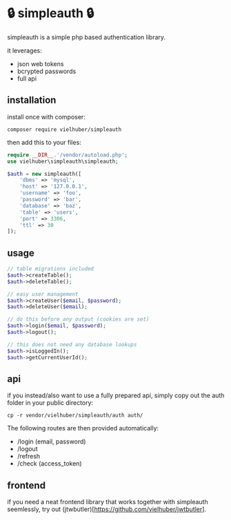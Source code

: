 # 🔒 simpleauth 🔒

simpleauth is a simple php based authentication library.

it leverages:

-   json web tokens
-   bcrypted passwords
-   full api

## installation

install once with composer:

```
composer require vielhuber/simpleauth
```

then add this to your files:

```php
require __DIR__.'/vendor/autoload.php';
use vielhuber\simpleauth\simpleauth;

$auth = new simpleauth([
    'dbms' => 'mysql',
    'host' => '127.0.0.1',
    'username' => 'foo',
    'password' => 'bar',
    'database' => 'baz',
    'table' => 'users',
    'port' => 3306,
    'ttl' => 30
]);
```

## usage

```php
// table migrations included
$auth->createTable();
$auth->deleteTable();

// easy user management
$auth->createUser($email, $password);
$auth->deleteUser($email);

// do this before any output (cookies are set)
$auth->login($email, $password);
$auth->logout();

// this does not need any database lookups
$auth->isLoggedIn();
$auth->getCurrentUserId();
```

## api

if you instead/also want to use a fully prepared api, simply copy out the auth folder in your public directory:

```
cp -r vendor/vielhuber/simpleauth/auth auth/
```

The following routes are then provided automatically:

-   /login (email, password)
-   /logout
-   /refresh
-   /check (access_token)

## frontend

if you need a neat frontend library that works together with simpleauth seemlessly, try out (jtwbutler)[https://github.com/vielhuber/jwtbutler].
